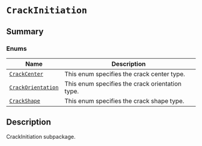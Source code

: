 # `CrackInitiation`

<a id="summary"></a>

## Summary

### Enums

| Name | Description |
|---------------------------------------------------------------------------------------------------------------------------------------------------|-------------------------------------------------|
| [`CrackCenter`](CrackCenter.md#ansys.mechanical.stubs.v242.Ansys.Mechanical.DataModel.MechanicalEnums.CrackInitiation.CrackCenter)                | This enum specifies the crack center type.      |
| [`CrackOrientation`](CrackOrientation.md#ansys.mechanical.stubs.v242.Ansys.Mechanical.DataModel.MechanicalEnums.CrackInitiation.CrackOrientation) | This enum specifies the crack orientation type. |
| [`CrackShape`](CrackShape.md#ansys.mechanical.stubs.v242.Ansys.Mechanical.DataModel.MechanicalEnums.CrackInitiation.CrackShape)                   | This enum specifies the crack shape type.       |

<a id="description"></a>

## Description

CrackInitiation subpackage.

<!-- !! processed by numpydoc !! -->

